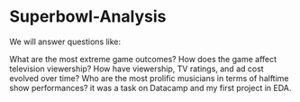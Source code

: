 # Superbowl-Analysis
We will answer questions like:

What are the most extreme game outcomes? How does the game affect television viewership? How have viewership, TV ratings, and ad cost evolved over time? Who are the most prolific musicians in terms of halftime show performances?
it was a task on Datacamp and my first project in EDA.
